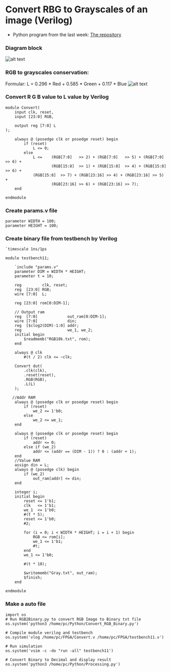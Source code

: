 # Convert RBG to Grayscales of an image (Verilog)
- Python program from the last week: [The repository](https://github.com/18520381/434_Project_10/tree/main/Project/Week%202)
### Diagram block
![alt text](https://github.com/18520381/434_Project_10/blob/d0efeaf1f6734f0174884466dc701c62e6a9d036/Project/Week%203/Diagram.png)
### RGB to grayscales conservation:
Formular: L = 0.296 * Red + 0.585 * Green + 0.117 * Blue
![alt text](https://github.com/18520381/434_Project_10/blob/2b67cc709b54f53f75065c8e903ed8075dfb6a91/Project/Week%203/Untitled%20Diagram.png
)

### Convert R G B value to L value by Verilog 
```
module Convert(
    input clk, reset,
    input [23:0] RGB,

    output reg [7:0] L
);

    always @ (posedge clk or posedge reset) begin
        if (reset)
            L <= 0;
        else
            L <=    (RGB[7:0]   >> 2) + (RGB[7:0]   >> 5) + (RGB[7:0]   >> 6) +
                    (RGB[15:8]  >> 1) + (RGB[15:8]  >> 4) + (RGB[15:8]  >> 6) + 
		    (RGB[15:8]  >> 7) + (RGB[23:16] >> 4) + (RGB[23:16] >> 5) +
                    (RGB[23:16] >> 6) + (RGB[23:16] >> 7);
    end

endmodule
```
### Create params.v file 
```
parameter WIDTH = 100;
parameter HEIGHT = 100;
```
### Create binary file from testbench by Verilog
```
`timescale 1ns/1ps

module testbench11;

    `include "params.v"
    parameter DIM = WIDTH * HEIGHT;
    parameter t = 10;

    reg         clk, reset;
    reg  [23:0] RGB;
    wire [7:0]  L;

    reg [23:0] rom[0:DIM-1];

    // Output ram
    reg  [7:0]             out_ram[0:DIM-1];
    wire [7:0]             din;
    reg  [$clog2(DIM)-1:0] addr;
    reg                    we_1, we_2;
    initial begin
        $readmemb("RGB10k.txt", rom);
    end

    always @ clk
        #(t / 2) clk <= ~clk;

    Convert dut(
        .clk(clk),
        .reset(reset),
        .RGB(RGB),
        .L(L)
    );

   //Addr RAM
    always @ (posedge clk or posedge reset) begin
        if (reset)
            we_2 <= 1'b0;
        else
            we_2 <= we_1;
    end

    always @ (posedge clk or posedge reset) begin
        if (reset)
            addr <= 0;
        else if (we_2)
            addr <= (addr == (DIM - 1)) ? 0 : (addr + 1);
    end	
    //Value RAM
    assign din = L;
    always @ (posedge clk) begin
        if (we_2)
            out_ram[addr] <= din;
    end

    integer i;
    initial begin
        reset <= 1'b1;
        clk   <= 1'b1;
        we_1  <= 1'b0;
        #(t * 5);
        reset <= 1'b0;
        #2;

        for (i = 0; i < WIDTH * HEIGHT; i = i + 1) begin
            RGB <= rom[i];
            we_1 <= 1'b1;
            #t;
        end
        we_1 <= 1'b0;

        #(t * 10);

        $writememb("Gray.txt", out_ram);
        $finish;
    end

endmodule

```
### Make a auto file
```
import os
# Run RGB2Binary.py to convert RGB Image to Binary txt file
os.system('python3 /home/pc/Python/Convert_RGB_Binary.py')

# Compile module verilog and testbench
os.system('vlog /home/pc/FPGA/Convert.v /home/pc/FPGA/testbench11.v')

# Run simulation
os.system('vsim -c -do "run -all" testbench11')

# Convert Binary to Decimal and display result
os.system('python3 /home/pc/Python/Processing.py')
```
